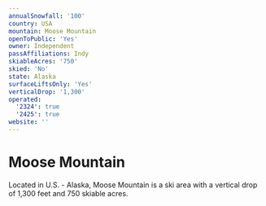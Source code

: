 ```yaml
---
annualSnowfall: '100'
country: USA
mountain: Moose Mountain
openToPublic: 'Yes'
owner: Independent
passAffiliations: Indy
skiableAcres: '750'
skied: 'No'
state: Alaska
surfaceLiftsOnly: 'Yes'
verticalDrop: '1,300'
operated:
  '2324': true
  '2425': true
website: ''
---
```



# Moose Mountain

Located in U.S. - Alaska, Moose Mountain is a ski area with a vertical drop of 1,300 feet and 750 skiable acres.
